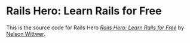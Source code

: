 # Rails Hero: Learn Rails for Free

This is the source code for Rails Hero
[*Rails Hero: Learn Rails for Free*](http://railshero.com/)
by [Nelson Wittwer](@nelsonwittwer).